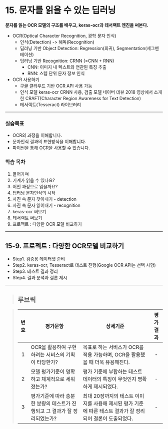# 15. 문자를 읽을 수 있는 딥러닝

**문자를 읽는 OCR 모델의 구조를 배우고, keras-ocr과 테서랙트 엔진을 써본다.**

- OCR(Optical Character Recognition, 광학 문자 인식)
  - 인식(Detection) -> 해독(Recognition)
  - 딥러닝 기반 Object Detection: Regression(회귀), Segmentation(세그멘테이션)
  - 딥러닝 기반 Recognition: CRNN (=CNN + RNN)
    - CNN: 이미지 내 텍스트와 연관된 특징 추출
    - RNN: 스텝 단위 문자 정보 인식
- OCR 사용하기
  - 구글 클라우드 기반 OCR API 사용 가능
  - 인식 모델 keras-ocr CRNN 사용, 검출 모델 네이버 데뷰 2018 영상에서 소개한 CRAFT(Character Region Awareness for Text Detection)
  - 테서랙트(Tesseract) 라이브러리

---

### 실습목표

- OCR의 과정을 이해합니다.
- 문자인식 결과의 표현방식을 이해합니다.
- 파이썬을 통해 OCR을 사용할 수 있습니다.

### 학습 목차

1. 들어가며
2. 기계가 읽을 수 있나요?
3. 어떤 과정으로 읽을까요?
4. 딥러닝 문자인식의 시작
5. 사진 속 문자 찾아내기 - detection
6. 사진 속 문자 읽어내기 - recognition
7. keras-ocr 써보기
8. 테서랙트 써보기
9. 프로젝트 : 다양한 OCR 모델 비교하기

---

## 15-9. 프로젝트 : 다양한 OCR모델 비교하기

- Step1. 검증용 데이터셋 준비
- Step2. keras-ocr, Tesseract로 테스트 진행(Google OCR API는 선택 사항)
- Step3. 테스트 결과 정리
- Step4. 결과 분석과 결론 제시

---

>## **루브릭**

>|번호|평가문항|상세기준|평가결과|
>|:---:|---|---|:---:|
>|1|OCR을 활용하여 구현하려는 서비스의 기획이 타당한가?|목표로 하는 서비스가 OCR를 적용 가능하며, OCR을 활용했을 때 더욱 유용해진다.|-|
>|2|모델 평가기준이 명확하고 체계적으로 세워졌는가?|평가 기준에 부합하는 테스트 데이터의 특징이 무엇인지 명확하게 제시되었다.|-|
>|3|평가기준에 따라 충분한 분량의 테스트가 진행되고 그 결과가 잘 정리되었는가?|최대 20장까지의 테스트 이미지를 사용해 제시된 평가 기준에 따른 테스트 결과가 잘 정리되어 결론이 도출되었다.|-|
